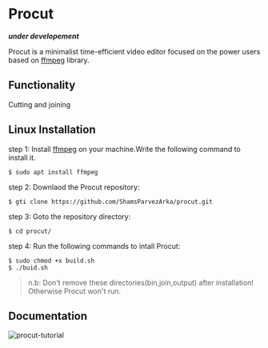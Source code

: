 # Procut
***under developement***

Procut is a minimalist time-efficient video editor focused on the power users based on [ffmpeg](http://ffmpeg.org/about.html) library.

## Functionality
Cutting and joining

## Linux Installation
step 1: Install [ffmpeg](http://ffmpeg.org/about.html) on your machine.Write the following command to install it.

	$ sudo apt install ffmpeg 
step 2: Downlaod the Procut repository:

	$ gti clone https://github.com/ShamsParvezArka/procut.git
step 3: Goto the repository directory:

	$ cd procut/
step 4: Run the following commands to intall Procut:

	$ sudo chmod +x build.sh
	$ ./buid.sh

> n.b: Don't remove these directories(bin,join,output) after installation! Otherwise Procut won't run.

## Documentation
![procut-tutorial](https://user-images.githubusercontent.com/38325426/127767431-e70a4194-5322-4f93-8100-f4340c97d7e7.png)



